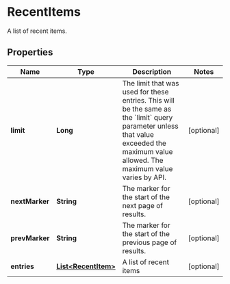 

# RecentItems

A list of recent items.

## Properties

| Name | Type | Description | Notes |
|------------ | ------------- | ------------- | -------------|
|**limit** | **Long** | The limit that was used for these entries. This will be the same as the &#x60;limit&#x60; query parameter unless that value exceeded the maximum value allowed. The maximum value varies by API. |  [optional] |
|**nextMarker** | **String** | The marker for the start of the next page of results. |  [optional] |
|**prevMarker** | **String** | The marker for the start of the previous page of results. |  [optional] |
|**entries** | [**List&lt;RecentItem&gt;**](RecentItem.md) | A list of recent items |  [optional] |



